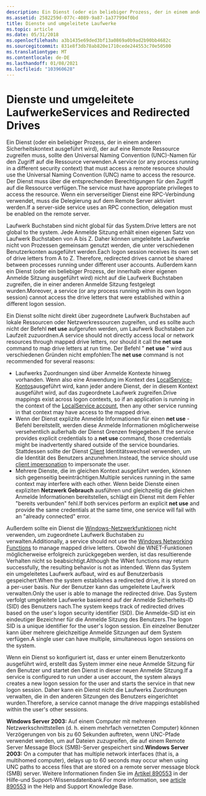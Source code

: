 ```yaml
---
description: Ein Dienst (oder ein beliebiger Prozess, der in einem anderen Sicherheitskontext ausgeführt wird), der auf eine Remote Ressource zugreifen muss, sollte den Universal Naming Convention (UNC)-Namen für den Zugriff auf die Ressource verwenden.
ms.assetid: 2582259d-077c-4089-9a87-1a377994f0bd
title: Dienste und umgeleitete Laufwerke
ms.topic: article
ms.date: 05/31/2018
ms.openlocfilehash: a3b1435e69ded3bf13a0869a0b9ad2b90bb4682c
ms.sourcegitcommit: 831e8f3db78ab820e1710cede244553c70e50500
ms.translationtype: MT
ms.contentlocale: de-DE
ms.lasthandoff: 01/08/2021
ms.locfileid: "103960628"
---
```

# <a name="services-and-redirected-drives"></a><span data-ttu-id="4b899-103">Dienste und umgeleitete Laufwerke</span><span class="sxs-lookup"><span data-stu-id="4b899-103">Services and Redirected Drives</span></span>

<span data-ttu-id="4b899-104">Ein Dienst (oder ein beliebiger Prozess, der in einem anderen Sicherheitskontext ausgeführt wird), der auf eine Remote Ressource zugreifen muss, sollte den Universal Naming Convention (UNC)-Namen für den Zugriff auf die Ressource verwenden.</span><span class="sxs-lookup"><span data-stu-id="4b899-104">A service (or any process running in a different security context) that must access a remote resource should use the Universal Naming Convention (UNC) name to access the resource.</span></span> <span data-ttu-id="4b899-105">Der Dienst muss über die entsprechenden Berechtigungen für den Zugriff auf die Ressource verfügen.</span><span class="sxs-lookup"><span data-stu-id="4b899-105">The service must have appropriate privileges to access the resource.</span></span> <span data-ttu-id="4b899-106">Wenn ein serverseitiger Dienst eine RPC-Verbindung verwendet, muss die Delegierung auf dem Remote Server aktiviert werden.</span><span class="sxs-lookup"><span data-stu-id="4b899-106">If a server-side service uses an RPC connection, delegation must be enabled on the remote server.</span></span>

<span data-ttu-id="4b899-107">Laufwerk Buchstaben sind nicht global für das System.</span><span class="sxs-lookup"><span data-stu-id="4b899-107">Drive letters are not global to the system.</span></span> <span data-ttu-id="4b899-108">Jede Anmelde Sitzung erhält einen eigenen Satz von Laufwerk Buchstaben von A bis Z. Daher können umgeleitete Laufwerke nicht von Prozessen gemeinsam genutzt werden, die unter verschiedenen Benutzerkonten ausgeführt werden.</span><span class="sxs-lookup"><span data-stu-id="4b899-108">Each logon session receives its own set of drive letters from A to Z. Therefore, redirected drives cannot be shared between processes running under different user accounts.</span></span> <span data-ttu-id="4b899-109">Außerdem kann ein Dienst (oder ein beliebiger Prozess, der innerhalb einer eigenen Anmelde Sitzung ausgeführt wird) nicht auf die Laufwerk Buchstaben zugreifen, die in einer anderen Anmelde Sitzung festgelegt wurden.</span><span class="sxs-lookup"><span data-stu-id="4b899-109">Moreover, a service (or any process running within its own logon session) cannot access the drive letters that were established within a different logon session.</span></span>

<span data-ttu-id="4b899-110">Ein Dienst sollte nicht direkt über zugeordnete Laufwerk Buchstaben auf lokale Ressourcen oder Netzwerkressourcen zugreifen, und es sollte auch nicht der Befehl **net use** aufgerufen werden, um Laufwerk Buchstaben zur Laufzeit zuzuordnen.</span><span class="sxs-lookup"><span data-stu-id="4b899-110">A service should not directly access local or network resources through mapped drive letters, nor should it call the **net use** command to map drive letters at run time.</span></span> <span data-ttu-id="4b899-111">Der Befehl " **net use** " wird aus verschiedenen Gründen nicht empfohlen:</span><span class="sxs-lookup"><span data-stu-id="4b899-111">The **net use** command is not recommended for several reasons:</span></span>

-   <span data-ttu-id="4b899-112">Laufwerks Zuordnungen sind über Anmelde Kontexte hinweg vorhanden. Wenn also eine Anwendung im Kontext des [LocalService-Kontos](localservice-account.md)ausgeführt wird, kann jeder andere Dienst, der in diesem Kontext ausgeführt wird, auf das zugeordnete Laufwerk zugreifen.</span><span class="sxs-lookup"><span data-stu-id="4b899-112">Drive mappings exist across logon contexts, so if an application is running in the context of the [LocalService account](localservice-account.md), then any other service running in that context may have access to the mapped drive.</span></span>
-   <span data-ttu-id="4b899-113">Wenn der Dienst explizite Anmelde Informationen für einen **net use** -Befehl bereitstellt, werden diese Anmelde Informationen möglicherweise versehentlich außerhalb der Dienst Grenzen freigegeben.</span><span class="sxs-lookup"><span data-stu-id="4b899-113">If the service provides explicit credentials to a **net use** command, those credentials might be inadvertently shared outside of the service boundaries.</span></span> <span data-ttu-id="4b899-114">Stattdessen sollte der Dienst [Client](/windows/desktop/SecAuthZ/client-impersonation) Identitätswechsel verwenden, um die Identität des Benutzers anzunehmen.</span><span class="sxs-lookup"><span data-stu-id="4b899-114">Instead, the service should use [client impersonation](/windows/desktop/SecAuthZ/client-impersonation) to impersonate the user.</span></span>
-   <span data-ttu-id="4b899-115">Mehrere Dienste, die im gleichen Kontext ausgeführt werden, können sich gegenseitig beeinträchtigen.</span><span class="sxs-lookup"><span data-stu-id="4b899-115">Multiple services running in the same context may interfere with each other.</span></span> <span data-ttu-id="4b899-116">Wenn beide Dienste einen expliziten **Netzwerk Gebrauch** ausführen und gleichzeitig die gleichen Anmelde Informationen bereitstellen, schlägt ein Dienst mit dem Fehler "bereits verbunden" fehl.</span><span class="sxs-lookup"><span data-stu-id="4b899-116">If both services perform an explicit **net use** and provide the same credentials at the same time, one service will fail with an "already connected" error.</span></span>

<span data-ttu-id="4b899-117">Außerdem sollte ein Dienst die [Windows-Netzwerkfunktionen](/windows/desktop/WNet/windows-networking-functions) nicht verwenden, um zugeordnete Laufwerk Buchstaben zu verwalten.</span><span class="sxs-lookup"><span data-stu-id="4b899-117">Additionally, a service should not use the [Windows Networking Functions](/windows/desktop/WNet/windows-networking-functions) to manage mapped drive letters.</span></span> <span data-ttu-id="4b899-118">Obwohl die WNET-Funktionen möglicherweise erfolgreich zurückgegeben werden, ist das resultierende Verhalten nicht so beabsichtigt.</span><span class="sxs-lookup"><span data-stu-id="4b899-118">Although the WNet functions may return successfully, the resulting behavior is not as intended.</span></span> <span data-ttu-id="4b899-119">Wenn das System ein umgeleitetes Laufwerk aufbaut, wird es auf Benutzerbasis gespeichert.</span><span class="sxs-lookup"><span data-stu-id="4b899-119">When the system establishes a redirected drive, it is stored on a per-user basis.</span></span> <span data-ttu-id="4b899-120">Nur der Benutzer kann das umgeleitete Laufwerk verwalten.</span><span class="sxs-lookup"><span data-stu-id="4b899-120">Only the user is able to manage the redirected drive.</span></span> <span data-ttu-id="4b899-121">Das System verfolgt umgeleitete Laufwerke basierend auf der Anmelde Sicherheits-ID (SID) des Benutzers nach.</span><span class="sxs-lookup"><span data-stu-id="4b899-121">The system keeps track of redirected drives based on the user's logon security identifier (SID).</span></span> <span data-ttu-id="4b899-122">Die Anmelde-SID ist ein eindeutiger Bezeichner für die Anmelde Sitzung des Benutzers.</span><span class="sxs-lookup"><span data-stu-id="4b899-122">The logon SID is a unique identifier for the user's logon session.</span></span> <span data-ttu-id="4b899-123">Ein einzelner Benutzer kann über mehrere gleichzeitige Anmelde Sitzungen auf dem System verfügen.</span><span class="sxs-lookup"><span data-stu-id="4b899-123">A single user can have multiple, simultaneous logon sessions on the system.</span></span>

<span data-ttu-id="4b899-124">Wenn ein Dienst so konfiguriert ist, dass er unter einem Benutzerkonto ausgeführt wird, erstellt das System immer eine neue Anmelde Sitzung für den Benutzer und startet den Dienst in dieser neuen Anmelde Sitzung.</span><span class="sxs-lookup"><span data-stu-id="4b899-124">If a service is configured to run under a user account, the system always creates a new logon session for the user and starts the service in that new logon session.</span></span> <span data-ttu-id="4b899-125">Daher kann ein Dienst nicht die Laufwerks Zuordnungen verwalten, die in den anderen Sitzungen des Benutzers eingerichtet wurden.</span><span class="sxs-lookup"><span data-stu-id="4b899-125">Therefore, a service cannot manage the drive mappings established within the user's other sessions.</span></span>

<span data-ttu-id="4b899-126">**Windows Server 2003:** Auf einem Computer mit mehreren Netzwerkschnittstellen (d. h. einem mehrfach vernetzten Computer) können Verzögerungen von bis zu 60 Sekunden auftreten, wenn UNC-Pfade verwendet werden, um auf Dateien zuzugreifen, die auf einem Remote Server Message Block (SMB)-Server gespeichert sind.</span><span class="sxs-lookup"><span data-stu-id="4b899-126">**Windows Server 2003:** On a computer that has multiple network interfaces (that is, a multihomed computer), delays up to 60 seconds may occur when using UNC paths to access files that are stored on a remote server message block (SMB) server.</span></span> <span data-ttu-id="4b899-127">Weitere Informationen finden Sie im [Artikel 890553](https://support.microsoft.com/kb/890553) in der Hilfe-und Support-Wissensdatenbank.</span><span class="sxs-lookup"><span data-stu-id="4b899-127">For more information, see [article 890553](https://support.microsoft.com/kb/890553) in the Help and Support Knowledge Base.</span></span>

 

 

